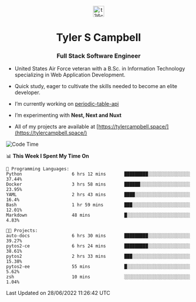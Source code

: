 <p align="center">
<a href="https://www.linkedin.com/in/t36campbell" target="blank"><img align="center" src="https://ik.imagekit.io/t36campbell/Portfolio/linkedin.png.original_m8bbGgPh6.png" alt="t36campbell" height="30" width="30" /></a>
</p>
<h1 align="center">Tyler S Campbell</h1>
<h3 align="center">Full Stack Software Engineer</h3>

* United States Air Force veteran with a B.Sc. in Information Technology specializing in Web Application Development. 

* Quick study, eager to cultivate the skills needed to become an elite developer.

* I’m currently working on [periodic-table-api](https://github.com/t36campbell/periodic-table-api)

* I’m experimenting with **Nest, Next and Nuxt**

* All of my projects are available at [https://tylercampbell.space/](https://tylercampbell.space/)

<!--START_SECTION:waka-->
![Code Time](http://img.shields.io/badge/Code%20Time-1%2C675%20hrs%2040%20mins-blue)

📊 **This Week I Spent My Time On** 

```text
💬 Programming Languages: 
Python                   6 hrs 12 mins       █████████░░░░░░░░░░░░░░░░   37.44% 
Docker                   3 hrs 58 mins       ██████░░░░░░░░░░░░░░░░░░░   23.95% 
YAML                     2 hrs 43 mins       ████░░░░░░░░░░░░░░░░░░░░░   16.4% 
Bash                     1 hr 59 mins        ███░░░░░░░░░░░░░░░░░░░░░░   12.01% 
Markdown                 48 mins             █░░░░░░░░░░░░░░░░░░░░░░░░   4.83%

🐱‍💻 Projects: 
auto-docs                6 hrs 30 mins       █████████░░░░░░░░░░░░░░░░   39.27% 
pytos2-ce                6 hrs 24 mins       █████████░░░░░░░░░░░░░░░░   38.61% 
pytos2                   2 hrs 33 mins       ███░░░░░░░░░░░░░░░░░░░░░░   15.38% 
pytos2-ee                55 mins             █░░░░░░░░░░░░░░░░░░░░░░░░   5.62% 
zsh                      10 mins             ░░░░░░░░░░░░░░░░░░░░░░░░░   1.04%

```


 Last Updated on 28/06/2022 11:26:42 UTC
<!--END_SECTION:waka-->
